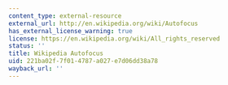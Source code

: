 ```yaml
---
content_type: external-resource
external_url: http://en.wikipedia.org/wiki/Autofocus
has_external_license_warning: true
license: https://en.wikipedia.org/wiki/All_rights_reserved
status: ''
title: Wikipedia Autofocus
uid: 221ba02f-7f01-4787-a027-e7d06dd38a78
wayback_url: ''
---
```

